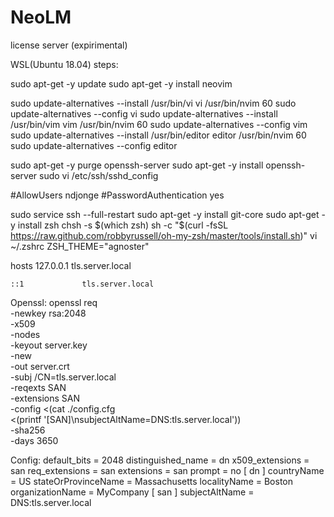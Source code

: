 # NeoLM
license server (expirimental)

WSL(Ubuntu 18.04) steps:

sudo apt-get -y update
sudo apt-get -y install neovim

sudo update-alternatives --install /usr/bin/vi vi /usr/bin/nvim 60
sudo update-alternatives --config vi
sudo update-alternatives --install /usr/bin/vim vim /usr/bin/nvim 60
sudo update-alternatives --config vim
sudo update-alternatives --install /usr/bin/editor editor /usr/bin/nvim 60
sudo update-alternatives --config editor

sudo apt-get -y purge openssh-server
sudo apt-get -y install openssh-server
sudo vi /etc/ssh/sshd_config

#AllowUsers ndjonge
#PasswordAuthentication yes

sudo service ssh --full-restart
sudo apt-get -y install git-core
sudo apt-get -y install zsh
chsh -s $(which zsh)
sh -c "$(curl -fsSL https://raw.github.com/robbyrussell/oh-my-zsh/master/tools/install.sh)"
vi ~/.zshrc
ZSH_THEME="agnoster"

hosts
	127.0.0.1       tls.server.local
	
	
	
	::1             tls.server.local

Openssl:
openssl req \
   -newkey rsa:2048 \
   -x509 \
   -nodes \
   -keyout server.key \
   -new \
   -out server.crt \
   -subj /CN=tls.server.local \
   -reqexts SAN \
   -extensions SAN \
   -config <(cat ./config.cfg \
       <(printf '[SAN]\nsubjectAltName=DNS:tls.server.local')) \
   -sha256 \
   -days 3650

Config:
default_bits        = 2048
distinguished_name  = dn
x509_extensions     = san
req_extensions      = san
extensions          = san
prompt              = no
[ dn ]
countryName         = US
stateOrProvinceName = Massachusetts
localityName        = Boston
organizationName    = MyCompany
[ san ]
subjectAltName      = DNS:tls.server.local


